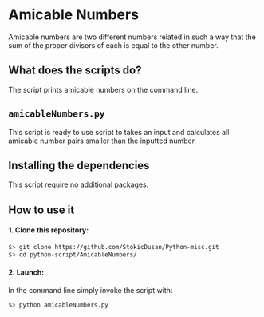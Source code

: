 # Amicable Numbers

Amicable numbers are two different numbers related in such a way that the sum of the proper divisors of each is equal to the other number.

## What does the scripts do?
The script prints amicable numbers on the command line.

## `amicableNumbers.py`
This script is ready to use script to takes an input and calculates all amicable number pairs smaller than the inputted number.

## Installing the dependencies
This script require no additional packages.

## How to use it
#### 1. Clone this repository:
```zsh
$> git clone https://github.com/StokicDusan/Python-misc.git
$> cd python-script/AmicableNumbers/
```
#### 2. Launch:
In the command line simply invoke the script with:
```zsh
$> python amicableNumbers.py
```
